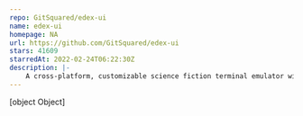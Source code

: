```yaml
---
repo: GitSquared/edex-ui
name: edex-ui
homepage: NA
url: https://github.com/GitSquared/edex-ui
stars: 41609
starredAt: 2022-02-24T06:22:30Z
description: |-
    A cross-platform, customizable science fiction terminal emulator with advanced monitoring & touchscreen support.
---
```


[object Object]
